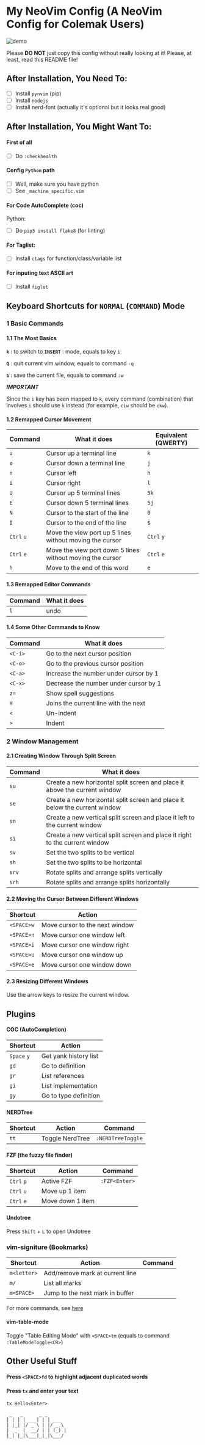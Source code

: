 # My NeoVim Config (A NeoVim Config for Colemak Users)

![demo](./demo.png)

Please **DO NOT** just copy this config without really looking at it! Please, at least, read this README file!

## After Installation, You Need To:

- [ ] Install `pynvim` (pip)
- [ ] Install `nodejs`
- [ ] Install nerd-font (actually it's optional but it looks real good)

## After Installation, You Might Want To:

#### First of all
- [ ] Do `:checkhealth`

#### Config `Python` path
- [ ] Well, make sure you have python
- [ ] See `_machine_specific.vim`

#### For Code AutoComplete (coc)

Python:
- [ ] Do `pip3 install flake8` (for linting)

#### For Taglist:

- [ ] Install `ctags` for function/class/variable list

#### For inputing text ASCII art
- [ ] Install `figlet`

## Keyboard Shortcuts for `NORMAL` (`COMMAND`) Mode

### 1 Basic Commands

#### 1.1 The Most Basics

**`k`** : to switch to **`INSERT`** : mode, equals to key `i`

**`Q`** : quit current vim window, equals to command `:q`

**`S`** : save the current file, equals to command `:w`

**_IMPORTANT_**

  Since the `i` key has been mapped to `k`, every command (combination) that involves `i` should use `k` instead (for example, `ciw` should be `ckw`).

#### 1.2 Remapped Cursor Movement

| Command    | What it does                                              | Equivalent (QWERTY) |
|------------|-----------------------------------------------------------|---------------------|
| `u`        | Cursor up a terminal line                                 | `k`                 |
| `e`        | Cursor down a terminal line                               | `j`                 |
| `n`        | Cursor left                                               | `h`                 |
| `i`        | Cursor right                                              | `l`                 |
| `U`        | Cursor up 5 terminal lines                                | `5k`                |
| `E`        | Cursor down 5 terminal lines                              | `5j`                |
| `N`        | Cursor to the start of the line                           | `0`                 |
| `I`        | Cursor to the end of the line                             | `$`                 |
| `Ctrl` `u` | Move the view port up 5 lines without moving the cursor   | `Ctrl` `y`          |
| `Ctrl` `e` | Move the view port down 5 lines without moving the cursor | `Ctrl` `e`          |
| `h`        | Move to the end of this word                              | `e`                 |

#### 1.3 Remapped Editor Commands
| Command | What it does |
|---------|--------------|
| `l`     | undo         |

#### 1.4 Some Other Commands to Know

| Command | What it does                          |
|---------|---------------------------------------|
| `<C-i>` | Go to the next cursor position        |
| `<C-o>` | Go to the previous cursor position    |
| `<C-a>` | Increase the number under cursor by 1 |
| `<C-x>` | Decrease the number under cursor by 1 |
| `z=`    | Show spell suggestions                |
| `H`     | Joins the current line with the next  |
| `<`     | Un-indent                             |
| `>`     | Indent                                |


### 2 Window Management

#### 2.1 Creating Window Through Split Screen

| Command | What it does                                                                |
|---------|-----------------------------------------------------------------------------|
| `su`    | Create a new horizontal split screen and place it above the current window  |
| `se`    | Create a new horizontal split screen and place it below the current window  |
| `sn`    | Create a new vertical split screen and place it left to the current window  |
| `si`    | Create a new vertical split screen and place it right to the current window |
| `sv`    | Set the two splits to be vertical                                           |
| `sh`    | Set the two splits to be horizontal                                         |
| `srv`   | Rotate splits and arrange splits vertically                                 |
| `srh`   | Rotate splits and arrange splits horizontally

#### 2.2 Moving the Cursor Between Different Windows

| Shortcut   | Action                         |
|------------|--------------------------------|
| `<SPACE>w` | Move cursor to the next window |
| `<SPACE>n` | Move cursor one window left    |
| `<SPACE>i` | Move cursor one window right   |
| `<SPACE>u` | Move cursor one window up      |
| `<SPACE>e` | Move cursor one window down    |

#### 2.3 Resizing Different Windows
Use the arrow keys to resize the current window.

## Plugins

#### COC (AutoCompletion)

| Shortcut    | Action                |
|-------------|-----------------------|
| `Space` `y` | Get yank history list |
| `gd`        | Go to definition      |
| `gr`        | List references       |
| `gi`        | List implementation   |
| `gy`        | Go to type definition |

#### NERDTree

| Shortcut | Action          | Command           |
|----------|-----------------|-------------------|
| `tt`     | Toggle NerdTree | `:NERDTreeToggle` |


#### FZF (the fuzzy file finder)

| Shortcut   | Action           | Command       |
|------------|------------------|---------------|
| `Ctrl` `p` | Active FZF       | `:FZF<Enter>` |
| `Ctrl` `u` | Move up 1 item   | ` `           |
| `Ctrl` `e` | Move down 1 item | ` `           |


#### Undotree

Press `Shift` + `L` to open Undotree

### vim-signiture (Bookmarks)

| Shortcut    | Action                          | Command |
|-------------|---------------------------------|---------|
| `m<letter>` | Add/remove mark at current line |         |
| `m/`        | List all marks                  |         |
| `m<SPACE>`  | Jump to the next mark in buffer |         |

For more commands, see [here](https://github.com/MattesGroeger/vim-bookmarks#usage)

#### vim-table-mode

Toggle "Table Editing Mode" with `<SPACE>tm` (equals to command `:TableModeToggle<CR>`)

## Other Useful Stuff

#### Press `<SPACE>fd` to highlight adjacent duplicated words

#### Press `tx` and enter your text

`tx Hello<Enter>`
```
 _   _      _ _
| | | | ___| | | ___
| |_| |/ _ \ | |/ _ \
|  _  |  __/ | | (_) |
|_| |_|\___|_|_|\___/
```

